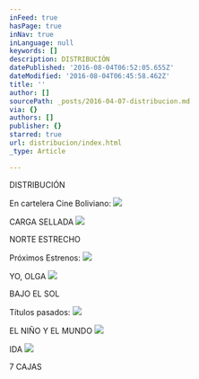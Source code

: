 ```yaml
---
inFeed: true
hasPage: true
inNav: true
inLanguage: null
keywords: []
description: DISTRIBUCIÓN
datePublished: '2016-08-04T06:52:05.655Z'
dateModified: '2016-08-04T06:45:58.462Z'
title: ''
author: []
sourcePath: _posts/2016-04-07-distribucion.md
via: {}
authors: []
publisher: {}
starred: true
url: distribucion/index.html
_type: Article

---
```

DISTRIBUCIÓN

En cartelera Cine Boliviano:
![](https://the-grid-user-content.s3-us-west-2.amazonaws.com/628f9475-4bc7-4dd4-be54-dd9daca9a563.jpg)

CARGA SELLADA
![](https://the-grid-user-content.s3-us-west-2.amazonaws.com/5fb008b9-71f5-4b17-81ef-8bb6c912276a.jpg)

NORTE ESTRECHO

Próximos Estrenos:
![](https://the-grid-user-content.s3-us-west-2.amazonaws.com/f704f412-e220-4d26-8c9f-8498630545ee.jpg)

YO, OLGA
![](https://the-grid-user-content.s3-us-west-2.amazonaws.com/f9f8e075-0907-4414-ac79-2b5d0f2502a1.jpg)

BAJO EL SOL

Títulos pasados:
![](https://the-grid-user-content.s3-us-west-2.amazonaws.com/1f1f1987-c19e-4d55-ac77-d81ba58e0788.jpg)

EL NIÑO Y EL MUNDO
![](https://the-grid-user-content.s3-us-west-2.amazonaws.com/f5810f78-9478-4333-976d-bc2c2b249ce9.jpg)

IDA
![](https://the-grid-user-content.s3-us-west-2.amazonaws.com/fc6f905f-8f4c-4e07-aa50-6be600b7a2c2.jpg)

7 CAJAS